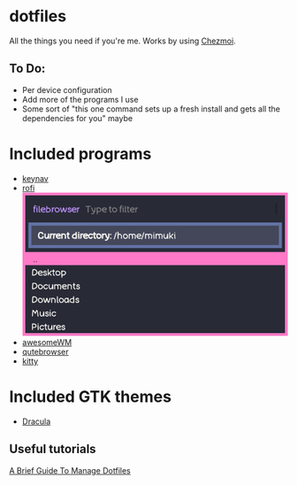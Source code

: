# dotfiles
All the things you need if you're me. Works by using [Chezmoi](https://github.com/twpayne/chezmoi).

## To Do:
- Per device configuration
- Add more of the programs I use
- Some sort of "this one command sets up a fresh install and gets all the dependencies for you" maybe 

# Included programs
- [keynav](https://github.com/jordansissel/keynav)
- [rofi](https://github.com/davatorium/rofi)
![rofi_filebrowser](./examples/rofi_filebrowser.png)
- [awesomeWM](https://github.com/awesomeWM/awesome)
- [qutebrowser](https://github.com/qutebrowser/qutebrowser)
- [kitty](https://github.com/kovidgoyal/kitty)
# Included GTK themes
- [Dracula](https://github.com/dracula/gtk)

## Useful tutorials

[A Brief Guide To Manage Dotfiles](https://dev.to/jerrynsh/a-brief-guide-to-manage-dotfiles-1h59)
